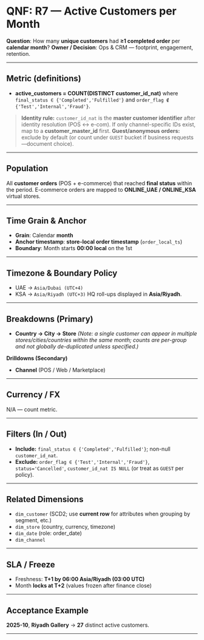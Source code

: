 # QNF: R7 — Active Customers per Month

**Question**: How many **unique customers** had **≥1 completed order** per **calendar month**?
**Owner / Decision**: Ops & CRM — footprint, engagement, retention.

---

## Metric (definitions)

* **active_customers = COUNT(DISTINCT customer_id_nat)**
  where `final_status ∈ {'Completed','Fulfilled'}` and `order_flag ∉ {'Test','Internal','Fraud'}`.

> **Identity rule:** `customer_id_nat` is the **master customer identifier** after identity resolution (POS ↔ e-com). If only channel-specific IDs exist, map to a **customer_master_id** first.
> **Guest/anonymous orders:** exclude by default (or count under `GUEST` bucket if business requests—document choice).

---

## Population

All **customer orders** (POS + e-commerce) that reached **final status** within the period.
E-commerce orders are mapped to **ONLINE_UAE / ONLINE_KSA** virtual stores.

---

## Time Grain & Anchor

* **Grain**: Calendar **month**
* **Anchor timestamp**: **store-local order timestamp** (`order_local_ts`)
* **Boundary**: Month starts **00:00 local** on the 1st

---

## Timezone & Boundary Policy

* UAE → `Asia/Dubai (UTC+4)`
* KSA → `Asia/Riyadh (UTC+3)`
  HQ roll-ups displayed in **Asia/Riyadh**.

---

## Breakdowns (Primary)

* **Country → City → Store**
  *(Note: a single customer can appear in multiple stores/cities/countries within the same month; counts are per-group and not globally de-duplicated unless specified.)*

**Drilldowns (Secondary)**

* **Channel** (POS / Web / Marketplace)

---

## Currency / FX

N/A — count metric.

---

## Filters (In / Out)

* **Include:** `final_status ∈ {'Completed','Fulfilled'}`; non-null `customer_id_nat`.
* **Exclude:** `order_flag ∈ {'Test','Internal','Fraud'}`, `status='Cancelled'`, `customer_id_nat IS NULL` (or treat as `GUEST` per policy).

---

## Related Dimensions

* `dim_customer` (SCD2; use **current row** for attributes when grouping by segment, etc.)
* `dim_store` (country, currency, timezone)
* `dim_date` (role: order_date)
* `dim_channel`

---

## SLA / Freeze

* Freshness: **T+1 by 06:00 Asia/Riyadh (03:00 UTC)**
* Month **locks at T+2** (values frozen after finance close)

---

## Acceptance Example

**2025-10**, **Riyadh Gallery** → **27** distinct active customers.

---